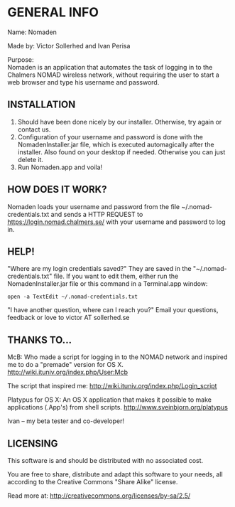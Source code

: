 #	GENERAL INFO	#

Name:		Nomaden

Made by:	Victor Sollerhed and Ivan Perisa

Purpose:	
Nomaden is an application that automates the task of logging in to the Chalmers NOMAD wireless network, without requiring the user to start a web browser and type his username and password. 


##	INSTALLATION	##

1. Should have been done nicely by our installer. Otherwise, try again or contact us. 
2. Configuration of your username and password is done with the NomadenInstaller.jar file, which is executed automagically after the installer. Also found on your desktop if needed. Otherwise you can just delete it. 
3. Run Nomaden.app and voila!


##	HOW DOES IT WORK?	##

Nomaden loads your username and password from the file ~/.nomad-credentials.txt and sends a HTTP REQUEST to https://login.nomad.chalmers.se/ with your username and password to log in. 


##	HELP!	##

"Where are my login credentials saved?"
They are saved in the "~/.nomad-credentials.txt" file. If you want to edit them, either run the NomadenInstaller.jar file or this command in a Terminal.app window:

	open -a TextEdit ~/.nomad-credentials.txt

"I have another question, where can I reach you?"
Email your questions, feedback or love to victor AT sollerhed.se


##	THANKS TO...	##

McB:
Who made a script for logging in to the NOMAD network and inspired me to do a "premade" version for OS X.
http://wiki.ituniv.org/index.php/User:Mcb

The script that inspired me:
http://wiki.ituniv.org/index.php/Login_script

Platypus for OS X:
An OS X application that makes it possible to make applications (.App's) from shell scripts. 
http://www.sveinbjorn.org/platypus

Ivan – my beta tester and co-developer!


##	LICENSING	##

This software is and should be distributed with no associated cost. 

You are free to share, distribute and adapt this software to your needs, all according to the Creative Commons "Share Alike" license. 

Read more at: http://creativecommons.org/licenses/by-sa/2.5/
